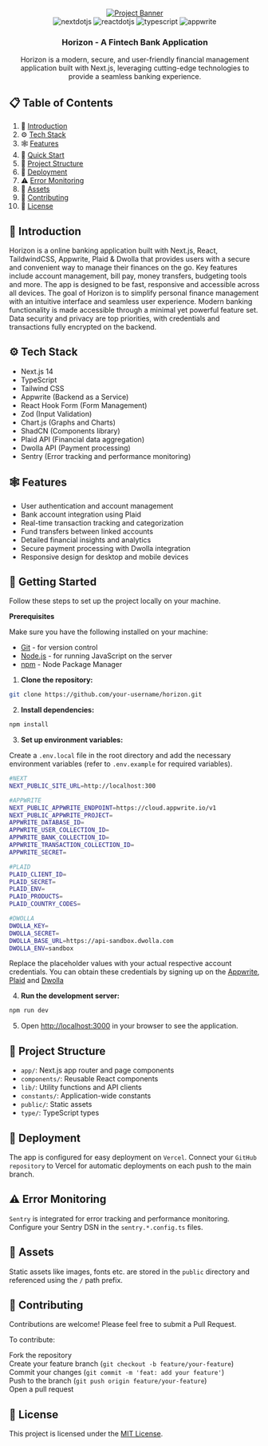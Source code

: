 <div align="center">
  <br />
    <a href="https://horizon-banking-sigma.vercel.app/" target="_blank">
      <img src="https://github.com/laxmanrathod69/horizon/blob/main/public/horizon_thumbnail.png" alt="Project Banner">
    </a>
  <br />
  <div>
    <img src="https://img.shields.io/badge/next.js-000000?style=for-the-badge&logo=nextdotjs&logoColor=white" alt="nextdotjs" />
    <img src="https://shields.io/badge/react-0F172A?logo=react&style=for-the-badge" alt="reactdotjs" />
    <img src="https://img.shields.io/badge/TypeScript-3178C6?style=for-the-badge&logo=typescript&logoColor=white" alt="typescript" />
    <img src="https://img.shields.io/badge/Appwrite-F02E65?style=for-the-badge&logo=Appwrite&logoColor=white" alt="appwrite" />
  </div>
  <h3 align="center">Horizon - A Fintech Bank Application</h3>

   <div align="center">
        Horizon is a modern, secure, and user-friendly financial management application built with Next.js, leveraging cutting-edge technologies to provide a seamless banking experience.
    </div>
</div>

## 📋 Table of Contents

1. 🍁 [Introduction](#-introduction)
2. ⚙️ [Tech Stack](#️-tech-stack)
3. 🕸️ [Features](#️-features)
4. 🤸 [Quick Start](#-getting-started)
5. 📂 [Project Structure](#-project-structure)
6. 🔭 [Deployment](#-deployment)
7. ⚠️ [Error Monitoring](#️-error-monitoring)
8. 🔗 [Assets](#-assets)
9. 🤝 [Contributing](#-contributing)
10. 📄 [License](#-license)

## 🍁 Introduction

Horizon is a online banking application built with Next.js, React, TaildwindCSS, Appwrite, Plaid & Dwolla that provides users with a secure and convenient way to manage their finances on the go. Key features include account management, bill pay, money transfers, budgeting tools and more. The app is designed to be fast, responsive and accessible across all devices.
The goal of Horizon is to simplify personal finance management with an intuitive interface and seamless user experience. Modern banking functionality is made accessible through a minimal yet powerful feature set. Data security and privacy are top priorities, with credentials and transactions fully encrypted on the backend.

## ⚙️ Tech Stack

- Next.js 14
- TypeScript
- Tailwind CSS
- Appwrite (Backend as a Service)
- React Hook Form (Form Management)
- Zod (Input Validation)
- Chart.js (Graphs and Charts)
- ShadCN (Components library)
- Plaid API (Financial data aggregation)
- Dwolla API (Payment processing)
- Sentry (Error tracking and performance monitoring)

## 🕸️ Features

- User authentication and account management
- Bank account integration using Plaid
- Real-time transaction tracking and categorization
- Fund transfers between linked accounts
- Detailed financial insights and analytics
- Secure payment processing with Dwolla integration
- Responsive design for desktop and mobile devices

## 🤸 Getting Started

Follow these steps to set up the project locally on your machine.

**Prerequisites**

Make sure you have the following installed on your machine:

- [Git](https://git-scm.com/) - for version control
- [Node.js](https://nodejs.org/en/) - for running JavaScript on the server
- [npm](https://www.npmjs.com/) - Node Package Manager

1. **Clone the repository:**

```bash
git clone https://github.com/your-username/horizon.git
```

2. **Install dependencies:**

```bash
npm install

```

3. **Set up environment variables:**

Create a `.env.local` file in the root directory and add the necessary environment variables (refer to `.env.example` for required variables).

```bash
#NEXT
NEXT_PUBLIC_SITE_URL=http://localhost:300

#APPWRITE
NEXT_PUBLIC_APPWRITE_ENDPOINT=https://cloud.appwrite.io/v1
NEXT_PUBLIC_APPWRITE_PROJECT=
APPWRITE_DATABASE_ID=
APPWRITE_USER_COLLECTION_ID=
APPWRITE_BANK_COLLECTION_ID=
APPWRITE_TRANSACTION_COLLECTION_ID=
APPWRITE_SECRET=

#PLAID
PLAID_CLIENT_ID=
PLAID_SECRET=
PLAID_ENV=
PLAID_PRODUCTS=
PLAID_COUNTRY_CODES=

#DWOLLA
DWOLLA_KEY=
DWOLLA_SECRET=
DWOLLA_BASE_URL=https://api-sandbox.dwolla.com
DWOLLA_ENV=sandbox

```

Replace the placeholder values with your actual respective account credentials. You can obtain these credentials by signing up on the [Appwrite](https://appwrite.io/), [Plaid](https://plaid.com/) and [Dwolla](https://dwolla.com/)

4. **Run the development server:**

```bash
npm run dev
```

5. Open [http://localhost:3000](http://localhost:3000) in your browser to see the application.

## 📂 Project Structure

- `app/`: Next.js app router and page components
- `components/`: Reusable React components
- `lib/`: Utility functions and API clients
- `constants/`: Application-wide constants
- `public/`: Static assets
- `type/`: TypeScript types

## 🔭 Deployment

The app is configured for easy deployment on `Vercel`. Connect your `GitHub repository` to Vercel for automatic deployments on each push to the main branch.

## ⚠️ Error Monitoring

`Sentry` is integrated for error tracking and performance monitoring. Configure your Sentry DSN in the `sentry.*.config.ts` files.

## 🔗 Assets

Static assets like images, fonts etc. are stored in the `public` directory and referenced using the `/` path prefix.

## 🤝 Contributing

Contributions are welcome! Please feel free to submit a Pull Request.

To contribute:

Fork the repository </br>
Create your feature branch (`git checkout -b feature/your-feature`) </br>
Commit your changes (`git commit -m 'feat: add your feature'`) </br>
Push to the branch (`git push origin feature/your-feature`) </br>
Open a pull request

## 📄 License

This project is licensed under the [MIT License](LICENSE).

